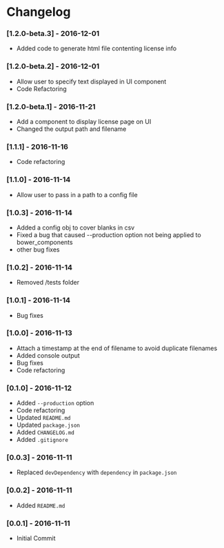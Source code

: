 # Changelog

### [1.2.0-beta.3] - 2016-12-01
* Added code to generate html file contenting license info

### [1.2.0-beta.2] - 2016-12-01
* Allow user to specify text displayed in UI component
* Code Refactoring

### [1.2.0-beta.1] - 2016-11-21
* Add a component to display license page on UI
* Changed the output path and filename

### [1.1.1] - 2016-11-16
* Code refactoring

### [1.1.0] - 2016-11-14
* Allow user to pass in a path to a config file

### [1.0.3] - 2016-11-14
* Added a config obj to cover blanks in csv
* Fixed a bug that caused --production option not being applied to bower_components
* other bug fixes

### [1.0.2] - 2016-11-14
* Removed /tests folder

### [1.0.1] - 2016-11-14
* Bug fixes

### [1.0.0] - 2016-11-13
* Attach a timestamp at the end of filename to avoid duplicate filenames
* Added console output
* Bug fixes
* Code refactoring

### [0.1.0] - 2016-11-12
* Added `--production` option
* Code refactoring
* Updated `README.md`
* Updated `package.json`
* Added `CHANGELOG.md`
* Added `.gitignore`

### [0.0.3] - 2016-11-11
* Replaced `devDependency` with `dependency` in `package.json`

### [0.0.2] - 2016-11-11
* Added `README.md`

### [0.0.1] - 2016-11-11
* Initial Commit
